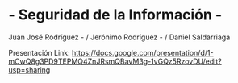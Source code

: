 # - Seguridad de la Información - 

Juan José Rodríguez - 
/ Jerónimo Rodríguez - 
/ Daniel Saldarriaga

Presentación Link: [https://docs.google.com/presentation/d/1-mCwQ8g3PD9TEPMQ4ZnJRsmQBavM3g-1vGQz5RzovDU/edit?usp=sharing
](https://shorturl.at/npzT8)
